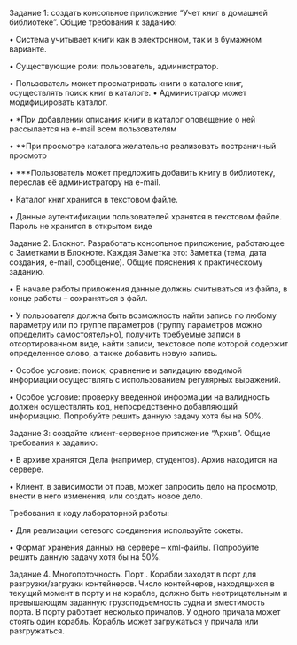 Задание 1: создать консольное приложение “Учет книг в домашней библиотеке”.
Общие требования к заданию:

•  Система учитывает книги как в электронном, так и в бумажном варианте.

•  Существующие роли: пользователь, администратор.

•  Пользователь может просматривать книги в каталоге книг, осуществлять поиск 
книг в каталоге. 
•  Администратор может модифицировать каталог.

•  *При добавлении описания книги в каталог оповещение о ней рассылается на 
e-mail всем пользователям

•  **При просмотре каталога желательно реализовать постраничный просмотр

•  ***Пользователь может предложить добавить книгу в библиотеку, переслав её 
администратору на e-mail.

•  Каталог книг хранится в текстовом файле.

•  Данные аутентификации пользователей хранятся в текстовом файле. Пароль 
не хранится в открытом виде


Задание 2. Блокнот.  Разработать консольное приложение, работающее с Заметками
в Блокноте. Каждая Заметка это: Заметка (тема, дата создания, e-mail, сообщение). 
Общие пояснения к практическому заданию.

•  В  начале  работы  приложения  данные  должны  считываться  из  файла,  в  конце
работы – сохраняться в файл.

•  У  пользователя  должна  быть  возможность  найти  запись  по  любому  параметру 
или  по  группе  параметров  (группу  параметров  можно  определить 
самостоятельно),  получить  требуемые  записи  в  отсортированном  виде,  найти 
записи,  текстовое  поле  которой  содержит  определенное  слово,  а  также 
добавить новую запись.

•  Особое  условие:  поиск,  сравнение  и  валидацию  вводимой  информации 
осуществлять с использованием регулярных выражений.

•  Особое  условие:  проверку  введенной  информации  на  валидность  должен 
осуществлять код, непосредственно добавляющий информацию.
Попробуйте решить данную задачу хотя бы на 50%.


Задание 3: создайте клиент-серверное приложение “Архив”.
Общие требования к заданию:

•  В архиве хранятся Дела (например, студентов). Архив находится на сервере.

•  Клиент, в зависимости от прав, может запросить дело на просмотр, внести в 
него изменения, или создать новое дело.

Требования к коду лабораторной работы:

•  Для реализации сетевого соединения используйте сокеты.

•  Формат хранения данных на сервере – xml-файлы.
Попробуйте решить данную задачу хотя бы на 50%.


Задание  4.  Многопоточность.  Порт  .  Корабли  заходят  в  порт  для 
разгрузки/загрузки  контейнеров. Число контейнеров, находящихся в текущий момент 
в  порту  и  на  корабле,  должно  быть  неотрицательным  и  превышающим  заданную 
грузоподъемность судна и вместимость порта. В порту работает несколько причалов. 
У одного причала может стоять один корабль. Корабль может загружаться у причала 
или разгружаться.
